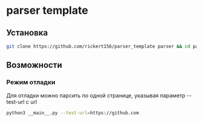 # parser template 

## Установка
```sh
git clone https://github.com/rickert156/parser_template parser && cd parser && python3 -m venv venv && ./venv/bin/pip install -r requirements.txt
```

## Возможности

### Режим отладки
Для отладки можно парсить по одной странице, указывая параметр --test-url с url
```sh
python3 __main__.py --test-url=https://github.com
```

